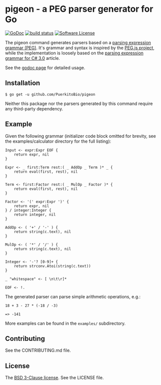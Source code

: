 # pigeon - a PEG parser generator for Go

[![GoDoc](https://godoc.org/github.com/PuerkitoBio/pigeon?status.png)](https://godoc.org/github.com/PuerkitoBio/pigeon)
[![build status](https://secure.travis-ci.org/PuerkitoBio/pigeon.png)](http://travis-ci.org/PuerkitoBio/pigeon)
[![Software License](https://img.shields.io/badge/license-BSD-blue.svg)](LICENSE)

The pigeon command generates parsers based on a [parsing expression grammar (PEG)][0]. It's grammar and syntax is inspired by the [PEG.js project][1], while the implementation is loosely based on the [parsing expression grammar for C# 3.0][2] article.

See the [godoc page][3] for detailed usage.

## Installation

`$ go get -u github.com/PuerkitoBio/pigeon`

Neither this package nor the parsers generated by this command require any third-party dependency.

## Example

Given the following grammar (initializer code block omitted for brevity, see the examples/calculator directory for the full listing):

```
Input <- expr:Expr EOF {
    return expr, nil
}

Expr <- _ first:Term rest:( _ AddOp _ Term )* _ {
    return eval(first, rest), nil
}

Term <- first:Factor rest:( _ MulOp _ Factor )* {
    return eval(first, rest), nil
}

Factor <- '(' expr:Expr ')' {
    return expr, nil
} / integer:Integer {
    return integer, nil
}

AddOp <- ( '+' / '-' ) {
    return string(c.text), nil
}

MulOp <- ( '*' / '/' ) {
    return string(c.text), nil
}

Integer <- '-'? [0-9]+ {
    return strconv.Atoi(string(c.text))
}

_ "whitespace" <- [ \n\t\r]*

EOF <- !.
```

The generated parser can parse simple arithmetic operations, e.g.:

```
18 + 3 - 27 * (-18 / -3)

=> -141
```

More examples can be found in the `examples/` subdirectory.

## Contributing

See the CONTRIBUTING.md file.

## License

The [BSD 3-Clause license][4]. See the LICENSE file.

[0]: http://en.wikipedia.org/wiki/Parsing_expression_grammar
[1]: http://pegjs.org/
[2]: http://www.codeproject.com/Articles/29713/Parsing-Expression-Grammar-Support-for-C-Part
[3]: https://godoc.org/github.com/PuerkitoBio/pigeon
[4]: http://opensource.org/licenses/BSD-3-Clause
